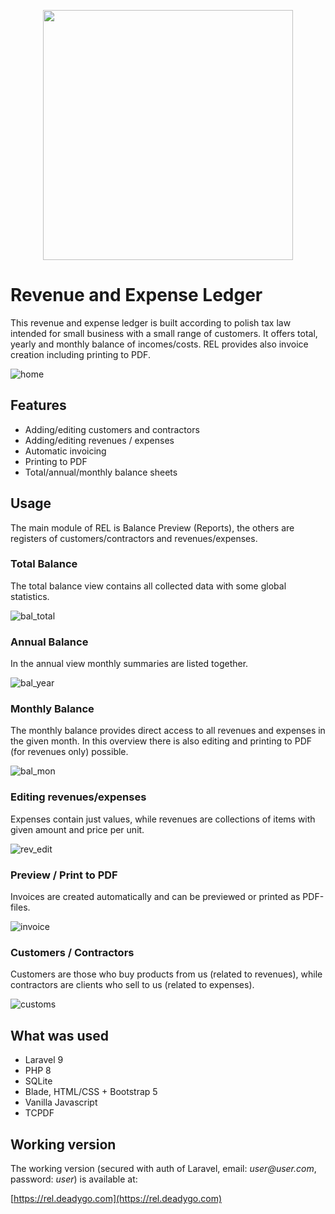 <p align="center"><a href="https://laravel.com" target="_blank"><img src="https://raw.githubusercontent.com/laravel/art/master/logo-lockup/5%20SVG/2%20CMYK/1%20Full%20Color/laravel-logolockup-cmyk-red.svg" width="400"></a></p>



# Revenue and Expense Ledger

This revenue and expense ledger is built according to polish tax law intended for small business with a small range of customers. It offers total, yearly and monthly balance of incomes/costs. REL provides also invoice creation including printing to PDF.

![home](https://user-images.githubusercontent.com/89514476/166691530-9c95d01c-b3be-4922-9c49-dce66e232545.gif)

## Features

- Adding/editing customers and contractors
- Adding/editing revenues / expenses
- Automatic invoicing
- Printing to PDF
- Total/annual/monthly balance sheets

## Usage
The main module of REL is Balance Preview (Reports), the others are registers of customers/contractors and revenues/expenses.

### Total Balance
The total balance view contains all collected data with some global statistics.

![bal_total](https://user-images.githubusercontent.com/89514476/166805921-c9bfa9e0-6114-4581-ad24-cba988716980.gif)

### Annual Balance
In the annual view monthly summaries are listed together.

![bal_year](https://user-images.githubusercontent.com/89514476/166805980-6a0df15d-844b-43b4-96ab-f54eca8ffd37.gif)

### Monthly Balance
The monthly balance provides direct access to all revenues and expenses in the given month. In this overview there is also editing and printing to PDF (for revenues only) possible.

![bal_mon](https://user-images.githubusercontent.com/89514476/166806067-5d4cfc52-1109-479f-a8b6-6875dbb0d562.gif)

### Editing revenues/expenses
Expenses contain just values, while revenues are collections of items with given amount and price per unit.

![rev_edit](https://user-images.githubusercontent.com/89514476/166806113-d99a289e-e4d4-4f82-bdf0-f8f39f6218d6.gif)

### Preview / Print to PDF
Invoices are created automatically and can be previewed or printed as PDF-files.

![invoice](https://user-images.githubusercontent.com/89514476/166806186-d5b78ffa-087b-4ccf-bbe9-216dc3d9d33b.gif)

### Customers / Contractors
Customers are those who buy products from us (related to revenues), while contractors are clients who sell to us (related to expenses).

![customs](https://user-images.githubusercontent.com/89514476/166806237-2602ed68-79b2-46fa-9e0d-df14b73cdfd0.gif)

## What was used

- Laravel 9
- PHP 8
- SQLite
- Blade, HTML/CSS + Bootstrap 5
- Vanilla Javascript
- TCPDF

## Working version

The working version (secured with auth of Laravel, email: _user@user.com_, password: _user_) is available at:

[https://rel.deadygo.com](https://rel.deadygo.com)
